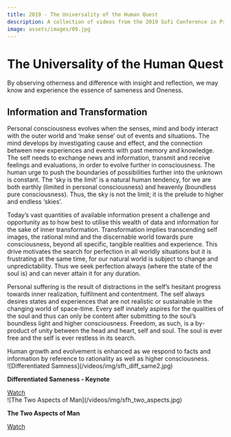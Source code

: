 ```yaml
---
title: 2019 - The Universality of the Human Quest
description: A collection of videos from the 2019 Sufi Conference in Pretoria, South Africa
image: assets/images/09.jpg
---
```


# The Universality of the Human Quest

<div class="callout6">
By observing otherness and difference with insight and reflection, we may know and experience the essence of sameness and Oneness.
</div>

## Information and Transformation

Personal consciousness evolves when the senses, mind and body interact with the outer world and ‘make sense’ out of events and situations. The mind develops by investigating cause and effect, and the connection between new experiences and events with past memory and knowledge. The self needs to exchange news and information, transmit and receive feelings and evaluations, in order to evolve further in consciousness. The human urge to push the boundaries of possibilities further into the unknown is constant. The ‘sky is the limit’ is a natural human tendency, for we are both earthly (limited in personal consciousness) and heavenly (boundless pure consciousness). Thus, the sky is not the limit; it is the prelude to higher and endless ‘skies’.  

Today’s vast quantities of available information present a challenge and opportunity as to how best to utilise this wealth of data and information for the sake of inner transformation. Transformation implies transcending self images, the rational mind and the discernable world towards pure consciousness, beyond all specific, tangible realities and experience. This drive motivates the search for perfection in all worldly situations but it is frustrating at the same time, for our natural world is subject to change and unpredictability. Thus we seek perfection always (where the state of the soul is) and can never attain it for any duration.  

Personal suffering is the result of distractions in the self’s hesitant progress towards inner realization, fulfilment and contentment. The self always desires states and experiences that are not realistic or sustainable in the changing world of space-time. Every self innately aspires for the qualities of the soul and thus can only be content after submitting to the soul’s boundless light and higher consciousness. Freedom, as such, is a by-product of unity between the head and heart, self and soul. The soul is ever free and the self is ever restless in its search.

<div class="callout6">
Human growth and evolvement is enhanced as we respond to facts and information by reference to rationality as well as higher consciousness.
</div>

<div markdown="1" class="card video sidebar center gemoji center-content">

<div markdown="2" class="video-image">
![Differentiated Samness](/videos/img/sfh_diff_same2.jpg)
</div>

**Differentiated Sameness - Keynote**

<div markdown="3" class="video-link">
<a target="_blank" href="https://www.youtube.com/watch?v=N6PemRIhThg&list=PLzFr0xRIkb3gVfjRtai2-XBlvWVprgHqP&index=12&t=0s">Watch</a>
</div>

</div>

<div markdown="1" class="card video sidebar center gemoji center-content">

<div markdown="2" class="video-image">
![The Two Aspects of Man](/videos/img/sfh_two_aspects.jpg)
</div>

**The Two Aspects of Man**

<div markdown="3" class="video-link">
<a target="_blank" href="https://www.youtube.com/watch?v=buCr-w7Ezcg&list=PLzFr0xRIkb3gVfjRtai2-XBlvWVprgHqP&index=11">Watch</a>
</div>

</div>